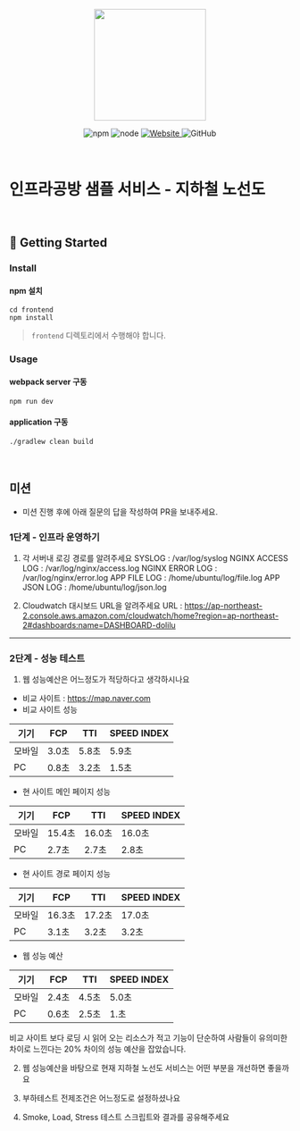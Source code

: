 <p align="center">
    <img width="200px;" src="https://raw.githubusercontent.com/woowacourse/atdd-subway-admin-frontend/master/images/main_logo.png"/>
</p>
<p align="center">
  <img alt="npm" src="https://img.shields.io/badge/npm-%3E%3D%205.5.0-blue">
  <img alt="node" src="https://img.shields.io/badge/node-%3E%3D%209.3.0-blue">
  <a href="https://edu.nextstep.camp/c/R89PYi5H" alt="nextstep atdd">
    <img alt="Website" src="https://img.shields.io/website?url=https%3A%2F%2Fedu.nextstep.camp%2Fc%2FR89PYi5H">
  </a>
  <img alt="GitHub" src="https://img.shields.io/github/license/next-step/atdd-subway-service">
</p>

<br>

# 인프라공방 샘플 서비스 - 지하철 노선도

<br>

## 🚀 Getting Started

### Install
#### npm 설치
```
cd frontend
npm install
```
> `frontend` 디렉토리에서 수행해야 합니다.

### Usage
#### webpack server 구동
```
npm run dev
```
#### application 구동
```
./gradlew clean build
```
<br>

## 미션

* 미션 진행 후에 아래 질문의 답을 작성하여 PR을 보내주세요.

### 1단계 - 인프라 운영하기
1. 각 서버내 로깅 경로를 알려주세요
   SYSLOG : /var/log/syslog
   NGINX ACCESS LOG : /var/log/nginx/access.log
   NGINX ERROR LOG : /var/log/nginx/error.log
   APP FILE LOG : /home/ubuntu/log/file.log
   APP JSON LOG : /home/ubuntu/log/json.log

2. Cloudwatch 대시보드 URL을 알려주세요
   URL : https://ap-northeast-2.console.aws.amazon.com/cloudwatch/home?region=ap-northeast-2#dashboards:name=DASHBOARD-dolilu

---

### 2단계 - 성능 테스트
1. 웹 성능예산은 어느정도가 적당하다고 생각하시나요
* 비교 사이트 : https://map.naver.com
* 비교 사이트 성능

|기기|FCP|TTI|SPEED INDEX|
|-----|-----|-----|-----|
|모바일|3.0초|5.8초|5.9초|
| PC |0.8초|3.2초|1.5초|

* 현 사이트 메인 페이지 성능

|기기|FCP|TTI|SPEED INDEX|
|-----|-----|-----|-----|
|모바일|15.4초|16.0초|16.0초|
| PC |2.7초|2.7초|2.8초|

* 현 사이트 경로 페이지 성능

|기기|FCP|TTI|SPEED INDEX|
|-----|-----|-----|-----|
|모바일|16.3초|17.2초|17.0초|
| PC |3.1초|3.2초|3.2초|

* 웹 성능 예산

|기기|FCP|TTI|SPEED INDEX|
|-----|-----|-----|-----|
|모바일|2.4초|4.5초|5.0초|
| PC |0.6초|2.5초|1.초|

비교 사이트 보다 로딩 시 읽어 오는 리소스가 적고 기능이 단순하여
사람들이 유의미한 차이로 느낀다는 20% 차이의 성능 예산을 잡았습니다.

2. 웹 성능예산을 바탕으로 현재 지하철 노선도 서비스는 어떤 부분을 개선하면 좋을까요

3. 부하테스트 전제조건은 어느정도로 설정하셨나요

4. Smoke, Load, Stress 테스트 스크립트와 결과를 공유해주세요
